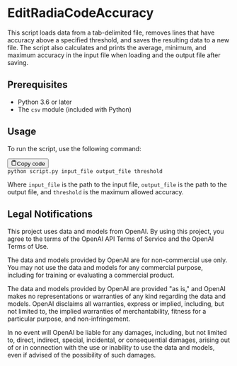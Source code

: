 <h1>EditRadiaCodeAccuracy</h1><p>This script loads data from a tab-delimited file, removes lines that have accuracy above a specified threshold, and saves the resulting data to a new file. The script also calculates and prints the average, minimum, and maximum accuracy in the input file when loading and the output file after saving.</p><h2>Prerequisites</h2><ul><li>Python 3.6 or later</li><li>The <code>csv</code> module (included with Python)</li></ul><h2>Usage</h2><p>To run the script, use the following command:</p><pre><div class="bg-black mb-4 rounded-md"><div class="flex items-center relative text-gray-200 bg-gray-800 px-4 py-2 text-xs font-sans"><button class="flex ml-auto gap-2"><svg stroke="currentColor" fill="none" stroke-width="2" viewBox="0 0 24 24" stroke-linecap="round" stroke-linejoin="round" class="h-4 w-4" height="1em" width="1em" xmlns="http://www.w3.org/2000/svg"><path d="M16 4h2a2 2 0 0 1 2 2v14a2 2 0 0 1-2 2H6a2 2 0 0 1-2-2V6a2 2 0 0 1 2-2h2"></path><rect x="8" y="2" width="8" height="4" rx="1" ry="1"></rect></svg>Copy code</button></div><div class="p-4 overflow-y-auto"><code class="!whitespace-pre-wrap hljs">python script.py input_file output_file threshold
</code></div></div></pre><p>Where <code>input_file</code> is the path to the input file, <code>output_file</code> is the path to the output file, and <code>threshold</code> is the maximum allowed accuracy.</p><h2>Legal Notifications</h2><p>This project uses data and models from OpenAI. By using this project, you agree to the terms of the OpenAI API Terms of Service and the OpenAI Terms of Use.</p><p>The data and models provided by OpenAI are for non-commercial use only. You may not use the data and models for any commercial purpose, including for training or evaluating a commercial product.</p><p>The data and models provided by OpenAI are provided "as is," and OpenAI makes no representations or warranties of any kind regarding the data and models. OpenAI disclaims all warranties, express or implied, including, but not limited to, the implied warranties of merchantability, fitness for a particular purpose, and non-infringement.</p><p>In no event will OpenAI be liable for any damages, including, but not limited to, direct, indirect, special, incidental, or consequential damages, arising out of or in connection with the use or inability to use the data and models, even if advised of the possibility of such damages.</p></div>
